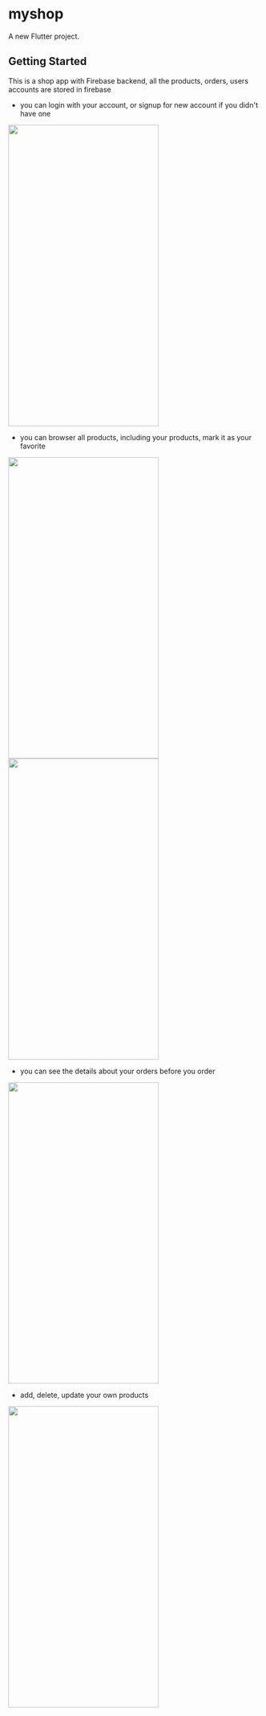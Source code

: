 # myshop

A new Flutter project.

## Getting Started

This is a shop app with Firebase backend, all the products, orders, users accounts are stored in firebase

- you can login with your account, or signup for new account if you didn't have one

<img src="https://user-images.githubusercontent.com/92157668/192320803-92f0645a-c3c5-4edd-a171-f0ac6a994a3d.jpg" width="300" height="600">

- you can browser all products, including your products, mark it as your favorite

<img src="https://user-images.githubusercontent.com/92157668/192320928-3f67c397-9be9-4360-94db-09b4efc36d18.jpg" width="300" height="600">
<img src="https://user-images.githubusercontent.com/92157668/192321238-30bde989-7bb8-4fcb-90cb-bd611be13bb8.jpg" width="300" height="600">

- you can see the details about your orders before you order

<img src="https://user-images.githubusercontent.com/92157668/192321131-f87fe2d6-31ea-40c5-903d-f804116e9dec.jpg" width="300" height="600">

- add, delete, update your own products

<img src="https://user-images.githubusercontent.com/92157668/192321347-3f716f81-2713-4da1-a18d-07b7da449fc2.jpg" width="300" height="600">

